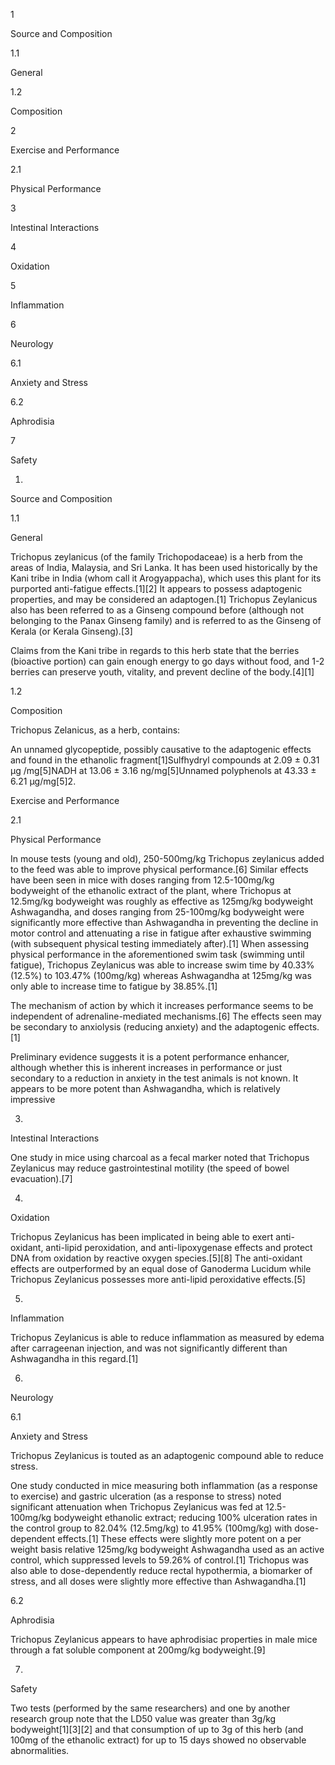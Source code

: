 1

Source and Composition

1.1

General

1.2

Composition

2

Exercise and Performance

2.1

Physical Performance

3

Intestinal Interactions

4

Oxidation

5

Inflammation

6

Neurology

6.1

Anxiety and Stress

6.2

Aphrodisia

7

Safety

1.

Source and Composition

1.1

General

Trichopus zeylanicus (of the family Trichopodaceae) is a herb from the areas of India, Malaysia, and Sri Lanka. It has been used historically by the Kani tribe in India (whom call it Arogyappacha), which uses this plant for its purported anti-fatigue effects.[1][2] It appears to possess adaptogenic properties, and may be considered an adaptogen.[1] Trichopus Zeylanicus also has been referred to as a Ginseng compound before (although not belonging to the Panax Ginseng family) and is referred to as the Ginseng of Kerala (or Kerala Ginseng).[3]

Claims from the Kani tribe in regards to this herb state that the berries (bioactive portion) can gain enough energy to go days without food, and 1-2 berries can preserve youth, vitality, and prevent decline of the body.[4][1]

1.2

Composition

Trichopus Zelanicus, as a herb, contains:

An unnamed glycopeptide, possibly causative to the adaptogenic effects and found in the ethanolic fragment[1]Sulfhydryl compounds at 2.09 ± 0.31 µg /mg[5]NADH at 13.06 ± 3.16 ng/mg[5]Unnamed polyphenols at 43.33 ± 6.21 µg/mg[5]2.

Exercise and Performance

2.1

Physical Performance

In mouse tests (young and old), 250-500mg/kg Trichopus zeylanicus added to the feed was able to improve physical performance.[6] Similar effects have been seen in mice with doses ranging from 12.5-100mg/kg bodyweight of the ethanolic extract of the plant, where Trichopus at 12.5mg/kg bodyweight was roughly as effective as 125mg/kg bodyweight Ashwagandha, and doses ranging from 25-100mg/kg bodyweight were significantly more effective than Ashwagandha in preventing the decline in motor control and attenuating a rise in fatigue after exhaustive swimming (with subsequent physical testing immediately after).[1] When assessing physical performance in the aforementioned swim task (swimming until fatigue), Trichopus Zeylanicus was able to increase swim time by 40.33% (12.5%) to 103.47% (100mg/kg) whereas Ashwagandha at 125mg/kg was only able to increase time to fatigue by 38.85%.[1]

The mechanism of action by which it increases performance seems to be independent of adrenaline-mediated mechanisms.[6] The effects seen may be secondary to anxiolysis (reducing anxiety) and the adaptogenic effects.[1]


Preliminary evidence suggests it is a potent performance enhancer, although whether this is inherent increases in performance or just secondary to a reduction in anxiety in the test animals is not known. It appears to be more potent than Ashwagandha, which is relatively impressive


3.

Intestinal Interactions

One study in mice using charcoal as a fecal marker noted that Trichopus Zeylanicus may reduce gastrointestinal motility (the speed of bowel evacuation).[7]

4.

Oxidation

Trichopus Zeylanicus has been implicated in being able to exert anti-oxidant, anti-lipid peroxidation, and anti-lipoxygenase effects and protect DNA from oxidation by reactive oxygen species.[5][8] The anti-oxidant effects are outperformed by an equal dose of Ganoderma Lucidum while Trichopus Zeylanicus possesses more anti-lipid peroxidative effects.[5]

5.

Inflammation

Trichopus Zeylanicus is able to reduce inflammation as measured by edema after carrageenan injection, and was not significantly different than Ashwagandha in this regard.[1]

6.

Neurology

6.1

Anxiety and Stress

Trichopus Zeylanicus is touted as an adaptogenic compound able to reduce stress.

One study conducted in mice measuring both inflammation (as a response to exercise) and gastric ulceration (as a response to stress) noted significant attenuation when Trichopus Zeylanicus was fed at 12.5-100mg/kg bodyweight ethanolic extract; reducing 100% ulceration rates in the control group to 82.04% (12.5mg/kg) to 41.95% (100mg/kg) with dose-dependent effects.[1] These effects were slightly more potent on a per weight basis relative 125mg/kg bodyweight Ashwagandha used as an active control, which suppressed levels to 59.26% of control.[1] Trichopus was also able to dose-dependently reduce rectal hypothermia, a biomarker of stress, and all doses were slightly more effective than Ashwagandha.[1]

6.2

Aphrodisia

Trichopus Zeylanicus appears to have aphrodisiac properties in male mice through a fat soluble component at 200mg/kg bodyweight.[9]

7.

Safety

Two tests (performed by the same researchers) and one by another research group note that the LD50 value was greater than 3g/kg bodyweight[1][3][2] and that consumption of up to 3g of this herb (and 100mg of the ethanolic extract) for up to 15 days showed no observable abnormalities.

